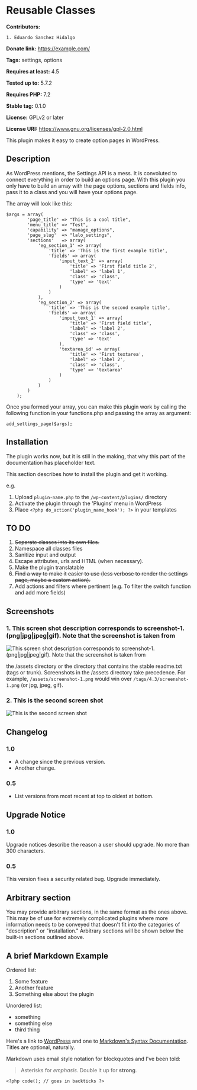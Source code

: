 # Reusable Classes #
**Contributors:** 

    1. Eduardo Sanchez Hidalgo

**Donate link:** https://example.com/ 

**Tags:** settings, options

**Requires at least:** 4.5  

**Tested up to:** 5.7.2  

**Requires PHP:** 7.2

**Stable tag:** 0.1.0  

**License:** GPLv2 or later  

**License URI:** https://www.gnu.org/licenses/gpl-2.0.html  

This plugin makes it easy to create option pages in WordPress.

## Description ##

As WordPress mentions, the Settings API is a mess. It is convoluted to connect everything in order to build an options page.
With this plugin you only have to build an array with the page options, sections and fields info, pass it to a class and you will have your options page.

The array will look like this:

```
$args = array(
        'page_title' => "This is a cool title", 
        'menu_title' => "Test",
        'capability' => "manage_options", 
        'page_slug'  => "lalo_settings",
        'sections'   => array(
            'eg_section_1' => array(
                'title' => 'This is the first example title',
                'fields' => array(
                    'input_text_2' => array(
                        'title' => 'First field title 2',
                        'label' => 'label 1',
                        'class' => 'class',
                        'type' => 'text'
                    )
                )
            ),
            'eg_section_2' => array(
                'title' => 'This is the second example title',
                'fields' => array(
                    'input_text_1' => array( 
                        'title' => 'First field title',
                        'label' => 'label 2',
                        'class' => 'class',
                        'type' => 'text'
                    ),
                    'textarea_id' => array(
                        'title' => 'First textarea',
                        'label' => 'label 2',
                        'class' => 'class',
                        'type' => 'textarea'
                    )
                )
            )
        )
    );
```

Once you formed your array, you can make this plugin work by calling the following function in your functions.php and passing the array as argument:

```
add_settings_page($args);
```

## Installation ##

The plugin works now, but it is still in the making, that why this part of the documentation has placeholder text.

This section describes how to install the plugin and get it working.

e.g.

1. Upload `plugin-name.php` to the `/wp-content/plugins/` directory
1. Activate the plugin through the 'Plugins' menu in WordPress
1. Place `<?php do_action('plugin_name_hook'); ?>` in your templates

## TO DO ##

1. ~~Separate classes into its own files.~~
1. Namespace all classes files
1. Sanitize input and output
1. Escape attributes, urls and HTML (when necessary).
1. Make the plugin translatable
1. ~~Find a way to make it easier to use (less verbose to render the settings page, maybe a custom action).~~
1. Add actions and filters where pertinent (e.g. To filter the switch function and add more fields)

## Screenshots ##

### 1. This screen shot description corresponds to screenshot-1.(png|jpg|jpeg|gif). Note that the screenshot is taken from ###
![This screen shot description corresponds to screenshot-1.(png|jpg|jpeg|gif). Note that the screenshot is taken from](http://ps.w.org/reusable-classes/assets/screenshot-1.png)

the /assets directory or the directory that contains the stable readme.txt (tags or trunk). Screenshots in the /assets
directory take precedence. For example, `/assets/screenshot-1.png` would win over `/tags/4.3/screenshot-1.png`
(or jpg, jpeg, gif).
### 2. This is the second screen shot ###
![This is the second screen shot](http://ps.w.org/reusable-classes/assets/screenshot-2.png)


## Changelog ##

### 1.0 ###
* A change since the previous version.
* Another change.

### 0.5 ###
* List versions from most recent at top to oldest at bottom.

## Upgrade Notice ##

### 1.0 ###
Upgrade notices describe the reason a user should upgrade.  No more than 300 characters.

### 0.5 ###
This version fixes a security related bug.  Upgrade immediately.

## Arbitrary section ##

You may provide arbitrary sections, in the same format as the ones above.  This may be of use for extremely complicated
plugins where more information needs to be conveyed that doesn't fit into the categories of "description" or
"installation."  Arbitrary sections will be shown below the built-in sections outlined above.

## A brief Markdown Example ##

Ordered list:

1. Some feature
1. Another feature
1. Something else about the plugin

Unordered list:

* something
* something else
* third thing

Here's a link to [WordPress](https://wordpress.org/ "Your favorite software") and one to [Markdown's Syntax Documentation][markdown syntax].
Titles are optional, naturally.

[markdown syntax]: https://daringfireball.net/projects/markdown/syntax
            "Markdown is what the parser uses to process much of the readme file"

Markdown uses email style notation for blockquotes and I've been told:
> Asterisks for *emphasis*. Double it up  for **strong**.

`<?php code(); // goes in backticks ?>`
